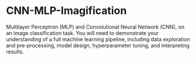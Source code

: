 # CNN-MLP-Imagification
Multilayer Perceptron (MLP) and Convolutional Neural Network (CNN), on an image classification task. You will need to demonstrate your understanding of a full machine learning pipeline, including data exploration and pre-processing, model design, hyperparameter tuning, and interpreting results. 
